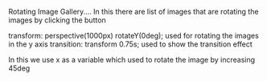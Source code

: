 Rotating Image Gallery....
In this there are list of images that are rotating the images by clicking the button


 transform: perspective(1000px) rotateY(0deg); used for rotating the images in the y axis
  transition: transform 0.75s;  used to show the transition effect

  In this we use x as a variable which used to rotate the image by increasing 45deg